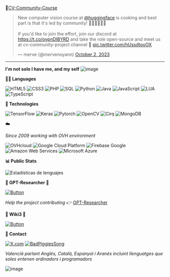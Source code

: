 🤗[CV-Community-Course](https://github.com/johko/computer-vision-course/)

<blockquote class="twitter-tweet"><p lang="en" dir="ltr">New computer vision course at <a href="https://twitter.com/huggingface?ref_src=twsrc%5Etfw">@huggingface</a> is cooking and best part is that it&#39;s led by community! ✊🏻✊🏽✊🏿<br><br>If you&#39;d like to join the effort, join our discord at <a href="https://t.co/oypnDIBYRD">https://t.co/oypnDIBYRD</a> and take the role open-source and meet us at cv-community-project channel 🤗 <a href="https://t.co/hUssdtooOX">pic.twitter.com/hUssdtooOX</a></p>&mdash; merve (@mervenoyann) <a href="https://twitter.com/mervenoyann/status/1708779785726382119?ref_src=twsrc%5Etfw">October 2, 2023</a></blockquote> 

---

**I'm not solo I have me, and my self**
![image](https://github.com/notvicent3/notvicent3/assets/132854638/449733a7-d19e-447a-921b-252ae091b719)

**🧑‍💻 Languages**

![HTML5](https://img.shields.io/badge/HTML5-E34F26?style=for-the-badge&logo=html5&logoColor=white) ![CSS3](https://img.shields.io/badge/CSS3-1572B6?style=for-the-badge&logo=css3&logoColor=white) ![PHP](https://img.shields.io/badge/PHP-777BB4?style=for-the-badge&logo=php&logoColor=white) ![SQL](https://img.shields.io/badge/SQL-4479A1?style=for-the-badge&logo=mysql&logoColor=white) ![Python](https://img.shields.io/badge/Python-3776AB?style=for-the-badge&logo=python&logoColor=white) ![Java](https://img.shields.io/badge/Java-007396?style=for-the-badge&logo=java&logoColor=white)  ![JavaScript](https://img.shields.io/badge/JavaScript-007396?style=for-the-badge&logo=javascript&logoColor=orange) ![LUA](https://img.shields.io/badge/LUA-2C2D72?style=for-the-badge&logo=lua&logoColor=white) ![TypeScript](https://img.shields.io/badge/TypeScript-007ACC?style=for-the-badge&logo=typescript&logoColor=white)

**🔧 Technologies**

![TensorFlow](https://img.shields.io/badge/TensorFlow-FF6F00?style=for-the-badge&logo=tensorflow&logoColor=white) ![Keras](https://img.shields.io/badge/Keras-D00000?style=for-the-badge&logo=keras&logoColor=white) ![Pytorch](https://img.shields.io/badge/Pytorch-EE4C2C?style=for-the-badge&logo=pytorch&logoColor=white) ![OpenCV](https://img.shields.io/badge/OpenCV-5C3EE8?style=for-the-badge&logo=opencv&logoColor=white) ![Cirq](https://img.shields.io/badge/Cirq-14213D?style=for-the-badge&logo=quantum&logoColor=white) ![MongoDB](https://img.shields.io/badge/MongoDB-47A248?style=for-the-badge&logo=mongodb&logoColor=white) 

**☁️**

*Since 2009 working with OVH environment*

![OVHcloud](https://img.shields.io/badge/OVHcloud-212b35?style=for-the-badge&logo=ovh&logoColor=white)
![Google Cloud Platform](https://img.shields.io/badge/Google%20Cloud%20Platform-4285F4?style=for-the-badge&logo=google-cloud&logoColor=white)
![Firebase Google](https://img.shields.io/badge/Firebase%20Google-FFCA28?style=for-the-badge&logo=firebase&logoColor=white)
![Amazon Web Services](https://img.shields.io/badge/AWS-232F3E?style=for-the-badge&logo=amazon-aws&logoColor=white)
![Microsoft Azure](https://img.shields.io/badge/Azure-0089D6?style=for-the-badge&logo=microsoft-azure&logoColor=white)


**📊 Public Stats**

![Estadísticas de lenguajes](https://github-readme-stats.vercel.app/api/top-langs/?username=notvicent3&langs_count=8&layout=compact&theme=radical)

**📁 GPT-Researcher 💜** 

[![Button](https://img.shields.io/badge/GPTRESEARCHER-Show2USyourLOVE-purple?style=for-the-badge)](https://github.com/assafelovic/gpt-researcher) 

*Help the project contributing  👉* [GPT-Researcher](https://github.com/assafelovic/gpt-researcher/blob/master/CONTRIBUTING.md) 

**📖 Wiki3 🧡** 

[![Button](https://img.shields.io/badge/WikiTRES-orange?style=for-the-badge)](https://github.com/notvicent3/wiki3) 

**📧 Contact**

[![X.com](https://img.shields.io/badge/@notvicent3-black?style=for-the-badge)](https://x.com/notvicent3)
[![BadPiggiesSong](https://img.shields.io/badge/BadPiggiesDrip-pink?style=for-the-badge)](https://www.youtube.com/watch?v=dkM9GxaCow4) 

*Valencià parlant Anglés, Català, Espanyol i Aranés incluint llenguatges que soles entenen ordinadors i programadors*

![image](https://github.com/notvicent3/notvicent3/assets/132854638/7193454e-18c8-4bfd-821e-145fc44d0963)
